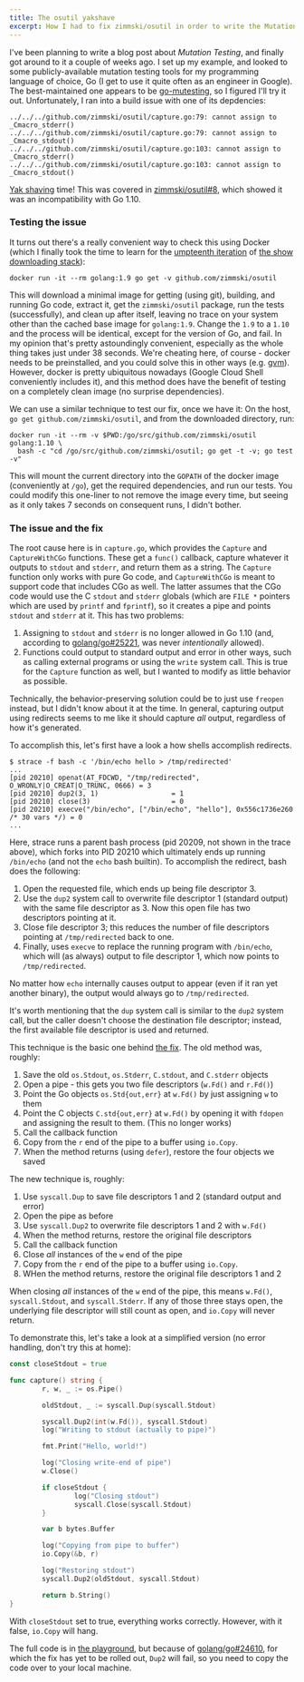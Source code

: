 ```yaml
---
title: The osutil yakshave
excerpt: How I had to fix zimmski/osutil in order to write the Mutation Testing post.
---
```


I've been planning to write a blog post about *Mutation Testing*, and finally got around to it a couple of weeks ago. I set up my example, and looked to some publicly-available mutation testing tools for my programming language of choice, Go (I get to use it quite often as an engineer in Google). The best-maintained one appears to be [go-mutesting](https://github.com/zimmski/go-mutesting), so I figured I'll try it out. Unfortunately, I ran into a build issue with one of its depdencies:

```
../../../github.com/zimmski/osutil/capture.go:79: cannot assign to _Cmacro_stderr()
../../../github.com/zimmski/osutil/capture.go:79: cannot assign to _Cmacro_stdout()
../../../github.com/zimmski/osutil/capture.go:103: cannot assign to _Cmacro_stderr()
../../../github.com/zimmski/osutil/capture.go:103: cannot assign to _Cmacro_stdout()
```

[Yak shaving](https://en.wiktionary.org/wiki/yak_shaving) time! This was covered in [zimmski/osutil#8](https://github.com/zimmski/osutil/issues/8), which showed it was an incompatibility with Go 1.10.

### Testing the issue

It turns out there's a really convenient way to check this using Docker (which I finally took the time to learn for the [umpteenth iteration](https://github.com/lutzky/wamc) of [the show downloading stack](/2011/12/15/the-show-downloading-stack-part-n1/)):

```shell
docker run -it --rm golang:1.9 go get -v github.com/zimmski/osutil
```

This will download a minimal image for getting (using git), building, and running Go code, extract it, get the `zimmski/osutil` package, run the tests (successfully), and clean up after itself, leaving no trace on your system other than the cached base image for `golang:1.9`. Change the `1.9` to a `1.10` and the process will be identical, except for the version of Go, and fail. In my opinion that's pretty astoundingly convenient, especially as the whole thing takes just under 38 seconds. We're cheating here, of course - docker needs to be preinstalled, and you could solve this in other ways (e.g. [gvm](https://github.com/moovweb/gvm)). However, docker is pretty ubiquitous nowadays (Google Cloud Shell conveniently includes it), and this method does have the benefit of testing on a completely clean image (no surprise dependencies).

We can use a similar technique to test our fix, once we have it: On the host, `go get github.com/zimmski/osutil`, and from the downloaded directory, run:

```shell
docker run -it --rm -v $PWD:/go/src/github.com/zimmski/osutil golang:1.10 \
  bash -c "cd /go/src/github.com/zimmski/osutil; go get -t -v; go test -v"
```

This will mount the current directory into the `GOPATH` of the docker image (conveniently at `/go`), get the required dependencies, and run our tests. You could modify this one-liner to not remove the image every time, but seeing as it only takes 7 seconds on consequent runs, I didn't bother.

### The issue and the fix

The root cause here is in `capture.go`, which provides the `Capture` and `CaptureWithCGo` functions. These get a `func()` callback, capture whatever it outputs to `stdout` and `stderr`, and return them as a string. The `Capture` function only works with pure Go code, and `CaptureWithCGo` is meant to support code that includes CGo as well. The latter assumes that the CGo code would use the C `stdout` and `stderr` globals (which are `FILE *` pointers which are used by `printf` and `fprintf`), so it creates a pipe and points `stdout` and `stderr` at it. This has two problems:

1. Assigning to `stdout` and `stderr` is no longer allowed in Go 1.10 (and, according to [golang/go#25221](https://github.com/golang/go/issues/25221), was never *intentionally* allowed).
1. Functions could output to standard output and error in other ways, such as calling external programs or using the `write` system call. This is true for the `Capture` function as well, but I wanted to modify as little behavior as possible.

Technically, the behavior-preserving solution could be to just use `freopen` instead, but I didn't know about it at the time. In general, capturing output using redirects seems to me like it should capture *all* output, regardless of how it's generated.

To accomplish this, let's first have a look a how shells accomplish redirects.

```shell
$ strace -f bash -c '/bin/echo hello > /tmp/redirected'
...
[pid 20210] openat(AT_FDCWD, "/tmp/redirected", O_WRONLY|O_CREAT|O_TRUNC, 0666) = 3
[pid 20210] dup2(3, 1)                  = 1
[pid 20210] close(3)                    = 0
[pid 20210] execve("/bin/echo", ["/bin/echo", "hello"], 0x556c1736e260 /* 30 vars */) = 0
...
```

Here, strace runs a parent bash process (pid 20209, not shown in the trace above), which forks into PID 20210 which ultimately ends up running `/bin/echo` (and not the `echo` bash builtin). To accomplish the redirect, bash does the following:

1. Open the requested file, which ends up being file descriptor 3.
1. Use the `dup2` system call to overwrite file descriptor 1 (standard output) with the same file descriptor as 3. Now this open file has two descriptors pointing at it.
1. Close file descriptor 3; this reduces the number of file descriptors pointing at `/tmp/redirected` back to one.
1. Finally, uses `execve` to replace the running program with `/bin/echo`, which will (as always) output to file descriptor 1, which now points to `/tmp/redirected`.

No matter how `echo` internally causes output to appear (even if it ran yet another binary), the output would always go to `/tmp/redirected`.

It's worth mentioning that the `dup` system call is similar to the `dup2` system call, but the caller doesn't choose the destination file descriptor; instead, the first available file descriptor is used and returned.

This technique is the basic one behind [the fix][fix-commit]. The old method was, roughly:

1. Save the old `os.Stdout`, `os.Stderr`, `C.stdout`, and `C.stderr` objects
1. Open a pipe - this gets you two file descriptors (`w.Fd()` and `r.Fd()`)
1. Point the Go objects `os.Std{out,err}` at `w.Fd()` by just assigning `w` to them
1. Point the C objects `C.std{out,err}` at `w.Fd()` by opening it with `fdopen` and assigning the result to them. (This no longer works)
1. Call the callback function
1. Copy from the `r` end of the pipe to a buffer using `io.Copy`.
1. When the method returns (using `defer`), restore the four objects we saved

The new technique is, roughly:

1. Use `syscall.Dup` to save file descriptors 1 and 2 (standard output and error)
1. Open the pipe as before
1. Use `syscall.Dup2` to overwrite file descriptors 1 and 2 with `w.Fd()`
1. When the method returns, restore the original file descriptors
1. Call the callback function
1. Close *all* instances of the `w` end of the pipe
1. Copy from the `r` end of the pipe to a buffer using `io.Copy`.
1. WHen the method returns, restore the original file descriptors 1 and 2

When closing *all* instances of the `w` end of the pipe, this means `w.Fd()`, `syscall.Stdout`, and `syscall.Stderr`. If any of those three stays open, the underlying file descriptor will still count as open, and `io.Copy` will never return.

To demonstrate this, let's take a look at a simplified version (no error handling, don't try this at home):

```go
const closeStdout = true

func capture() string {
        r, w, _ := os.Pipe()

        oldStdout, _ := syscall.Dup(syscall.Stdout)

        syscall.Dup2(int(w.Fd()), syscall.Stdout)
        log("Writing to stdout (actually to pipe)")

        fmt.Print("Hello, world!")

        log("Closing write-end of pipe")
        w.Close()

        if closeStdout {
                log("Closing stdout")
                syscall.Close(syscall.Stdout)
        }

        var b bytes.Buffer

        log("Copying from pipe to buffer")
        io.Copy(&b, r)

        log("Restoring stdout")
        syscall.Dup2(oldStdout, syscall.Stdout)

        return b.String()
}
```

With `closeStdout` set to true, everything works correctly. However, with it false, `io.Copy` will hang.

The full code is in [the playground](https://play.golang.org/p/Xg2iajdiuNN), but because of [golang/go#24610](https://github.com/golang/go/issues/24610), for which the fix has yet to be rolled out, `Dup2` will fail, so you need to copy the code over to your local machine.

[fix-commit]: https://github.com/zimmski/osutil/pull/9/commits/f15804f0e6285e5634cf78f703ca544a6936a8fa

